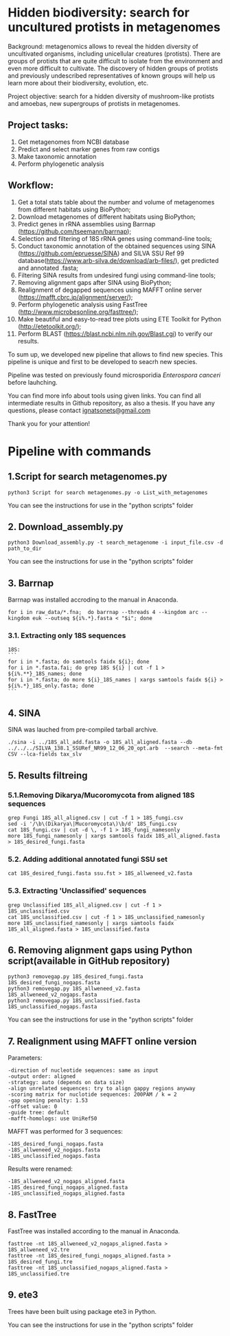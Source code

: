 # Hidden biodiversity: search for uncultured protists in metagenomes

Background: metagenomics allows to reveal the hidden diversity of uncultivated organisms, including unicellular creatures (protists). There are groups of protists that are quite difficult to isolate from the environment and even more difficult to cultivate. The discovery of hidden groups of protists and previously undescribed representatives of known groups will help us learn more about their biodiversity, evolution, etc.

Project objective: search for a hidden diversity of mushroom-like protists and amoebas, new supergroups of protists in metagenomes.

## Project tasks:
  1. Get metagenomes from NCBI database
  2. Predict and select marker genes from raw contigs
  3. Make taxonomic annotation
  4. Perform phylogenetic analysis
  
## Workflow:
  1. Get a total stats table about the number and volume of metagenomes from different habitats using BioPython;
  2. Download metagenomes of different habitats using BioPython;
  3. Predict genes in rRNA assemblies using Barrnap (https://github.com/tseemann/barrnap);
  4. Selection and filtering of 18S rRNA genes using command-line tools;
  5. Conduct taxonomic annotation of the obtained sequences using SINA (https://github.com/epruesse/SINA) and SILVA SSU Ref 99 database(https://www.arb-silva.de/download/arb-files/), get predicted and annotated .fasta;
  6. Filtering SINA results from undesired fungi using command-line tools;
  7. Removing alignment gaps after SINA using BioPython;
  8. Realignment of degapped sequences using MAFFT online server (https://mafft.cbrc.jp/alignment/server/);
  9. Perform phylogenetic analysis using FastTree (http://www.microbesonline.org/fasttree/);
  10. Make beautiful and easy-to-read tree plots using ETE Toolkit for Python (http://etetoolkit.org/);
  11. Perform BLAST (https://blast.ncbi.nlm.nih.gov/Blast.cgi) to verify our results.
  
  To sum up, we developed new pipeline that allows to find new species. This pipeline is unique and first to be developed to seacrh new species.
  
  Pipeline was tested on previously found microsporidia *Enterospora canceri* before lauhching.
  
  You can find more info about tools using given links.
  You can find all intermediate results in Github repository, as also a thesis.
  If you have any questions, please contact ignatsonets@gmail.com
  
  Thank you for your attention!
  
  
# Pipeline with commands
## 1.Script for search metagenomes.py
  ```
  python3 Script for search metagenomes.py -o List_with_metagenomes
  ```
  
  You can see the instructions for use in the "python scripts" folder

## 2. Download_assembly.py
  ```
  python3 Download_assembly.py -t search_metagenome -i input_file.csv -d path_to_dir
  ```
  
  You can see the instructions for use in the "python scripts" folder
  
## 3. Barrnap
  Barrnap was installed accroding to the manual in Anaconda.
  ```
  for i in raw_data/*.fna;  do barrnap --threads 4 --kingdom arc --kingdom euk --outseq ${i%.*}.fasta < "$i"; done
  ```

  ### 3.1. Extracting only 18S sequences
    18S:
    ```
    for i in *.fasta; do samtools faidx ${i}; done
    for i in *.fasta.fai; do grep 18S ${i} | cut -f 1 > ${i%.**}_18S_names; done
    for i in *.fasta; do more ${i}_18S_names | xargs samtools faidx ${i} > ${i%.*}_18S_only.fasta; done
    ```
    
## 4. SINA
  SINA was lauched from pre-compiled tarball archive.
```
./sina -i ../18S_all_add.fasta -o 18S_all_aligned.fasta --db ../../../SILVA_138.1_SSURef_NR99_12_06_20_opt.arb  --search --meta-fmt CSV --lca-fields tax_slv
```
  
## 5. Results filtreing

  ### 5.1.Removing Dikarya/Mucoromycota from aligned 18S sequences
  ``` samtools faidx 18S_all_aligned.fasta
  grep Fungi 18S_all_aligned.csv | cut -f 1 > 18S_fungi.csv
  sed -i '/\b\(Dikarya\|Mucoromycota\)\b/d' 18S_fungi.csv 
  cat 18S_fungi.csv | cut -d \, -f 1 > 18S_fungi_namesonly
  more 18S_fungi_namesonly | xargs samtools faidx 18S_all_aligned.fasta > 18S_desired_fungi.fasta 
  ```
    
  ### 5.2. Adding additional annotated fungi SSU set
  ```
  cat 18S_desired_fungi.fasta ssu.fst > 18S_allweneed_v2.fasta
  ``` 
  
  ### 5.3. Extracting 'Unclassified' sequences
  ```
  grep Unclassified 18S_all_aligned.csv | cut -f 1 > 18S_unclassified.csv
  cat 18S_unclassified.csv | cut -f 1 > 18S_unclassified_namesonly
  more 18S_unclassified_namesonly | xargs samtools faidx 18S_all_aligned.fasta > 18S_unclassified.fasta
  ```

## 6. Removing alignment gaps using Python script(available in GitHub repository)
  ```
  python3 removegap.py 18S_desired_fungi.fasta 18S_desired_fungi_nogaps.fasta
  python3 removegap.py 18S_allweneed_v2.fasta 18S_allweneed_v2_nogaps.fasta
  python3 removegap.py 18S_unclassified.fasta 18S_unclassified_nogaps.fasta
  ```
  You can see the instructions for use in the "python scripts" folder
  
## 7. Realignment using MAFFT online version

  Parameters:
  ```
  -direction of nucleotide sequences: same as input
  -output order: aligned
  -strategy: auto (depends on data size)
  -align unrelated sequences: try to align gappy regions anyway
  -scoring matrix for nuclotide sequences: 200PAM / k = 2
  -gap opening penalty: 1.53
  -offset value: 0
  -guide tree: default
  -mafft-homologs: use UniRef50
   ```
   
   MAFFT was performed for 3 sequences:
   
   ```
  -18S_desired_fungi_nogaps.fasta
  -18S_allweneed_v2_nogaps.fasta
  -18S_unclassified_nogaps.fasta
   ```
  
   Results were renamed:
   
   ```
  -18S_allweneed_v2_nogaps_aligned.fasta
  -18S_desired_fungi_nogaps_aligned.fasta
  -18S_unclassified_nogaps_aligned.fasta
   ```
  
## 8. FastTree
  FastTree was installed according to the manual in Anaconda.
  
  ```
  fasttree -nt 18S_allweneed_v2_nogaps_aligned.fasta > 18S_allweneed_v2.tre
  fasttree -nt 18S_desired_fungi_nogaps_aligned.fasta > 18S_desired_fungi.tre
  fasttree -nt 18S_unclassified_nogaps_aligned.fasta > 18S_unclassified.tre
  ```

## 9. ete3
  Trees have been built using package ete3 in Python.
  
  You can see the instructions for use in the "python scripts" folder

